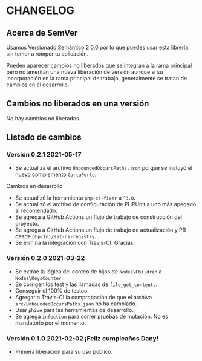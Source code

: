 # CHANGELOG

## Acerca de SemVer

Usamos [Versionado Semántico 2.0.0](SEMVER.md) por lo que puedes usar esta librería sin temor a romper tu aplicación.

Pueden aparecer cambios no liberados que se integran a la rama principal pero no ameritan una nueva liberación de
versión aunque sí su incorporación en la rama principal de trabajo, generalmente se tratan de cambios en el desarrollo.

## Cambios no liberados en una versión

No hay cambios no liberados. 

## Listado de cambios

### Versión 0.2.1 2021-05-17

- Se actualiza el archivo `UnboundedOccursPaths.json` porque se incluyó el nuevo complemento `CartaPorte`.

Cambios en desarrollo

- Se actualizó la herramienta `php-cs-fixer` a `^3.0`.
- Se actualizó el archivo de configuración de PHPUnit a uno más apegado al recomendado.
- Se agrega a GitHub Actions un flujo de trabajo de construcción del proyecto.
- Se agrega a GitHub Actions un flujo de trabajo de actualización y PR desde `phpcfdi/sat-ns-registry`.
- Se elimina la integración con Travis-CI. Gracias.

### Versión 0.2.0 2021-03-22

- Se extrae la lógica del conteo de hijos de `Nodes\Children` a `Nodes\KeysCounter`.
- Se corrigen los test y las llamadas de `file_get_contents`.
- Conseguir el 100% de testeo.
- Agregar a Travis-CI la comprobación de que el archivo `src/UnboundedOccursPaths.json` no ha cambiado.
- Usar `phive` para las herramientas de desarrollo.
- Se agrega `infection` para correr pruebas de mutación. No es mandatorio por el momento.

### Versión 0.1.0 2021-02-02 ¡Feliz cumpleaños Dany!

- Primera liberación para su uso público.
